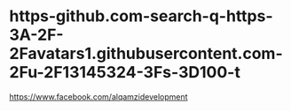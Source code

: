 # https-github.com-search-q-https-3A-2F-2Favatars1.githubusercontent.com-2Fu-2F13145324-3Fs-3D100-t
https://www.facebook.com/alqamzidevelopment
